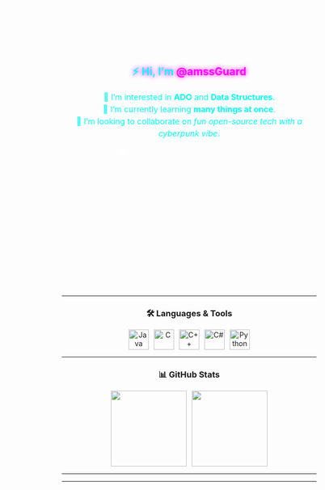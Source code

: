 

<!-- Background layer -->
<div align="center">
  <img src="https://i.giphy.com/media/v1.Y2lkPTc5MGI3NjExdXBlYTRycDBpbnF0NWR3NnJqNmdlbmtuNnI0MXExZDh4N3VmMWh6cSZlcD12MV9pbnRlcm5hbF9naWZfYnlfaWQmY3Q9Zw/ao9DUiTKH60XS/giphy.gif"
       alt="cyberpunk background"
       width="40%"
       height="auto"
       style="position:absolute; top:0; left:0; z-index:-1; opacity:0.25; object-fit:cover; mix-blend-mode:screen;">


<br><br>

<h2 align="center" style="color:#00ffff; text-shadow:0 0 10px #ff00ff;">
  ⚡ Hi, I’m <span style="color:#ff00ff;">@amssGuard</span>
</h2>

<p align="center" style="max-width:600px; margin:auto; font-size:16px; line-height:1.5; color:#00ffee;">
  👀 I’m interested in <strong>ADO</strong> and <strong>Data Structures</strong>.<br>
  🌱 I’m currently learning <strong>many things at once</strong>.<br>
  💞️ I’m looking to collaborate on <i>fun open-source tech with a cyberpunk vibe</i>.
</p>

<div align="center">
  <img src="https://i.giphy.com/media/v1.Y2lkPTc5MGI3NjExZjRmdGo1dDdvbjhtbjMycmNhdnJldWJieWxvaGxiZmFiamRpdG45OSZlcD12MV9pbnRlcm5hbF9naWZfYnlfaWQmY3Q9Zw/1iUITyHzg7AJiDcdvs/giphy.gif"
       alt="neon avatar animation"
       width="280"
       style="border-radius:20px; margin-top:15px; mix-blend-mode:screen;">
</div>

---

### 🛠️ Languages & Tools

<div align="center" style="display:flex; flex-wrap:wrap; justify-content:center; gap:10px;">
  <img src="https://cdn.jsdelivr.net/gh/devicons/devicon/icons/java/java-original.svg" height="40" alt="Java"/>
  <img src="https://cdn.jsdelivr.net/gh/devicons/devicon/icons/c/c-original.svg" height="40" alt="C"/>
  <img src="https://cdn.jsdelivr.net/gh/devicons/devicon/icons/cplusplus/cplusplus-original.svg" height="40" alt="C++"/>
  <img src="https://cdn.jsdelivr.net/gh/devicons/devicon/icons/csharp/csharp-original.svg" height="40" alt="C#"/>
  <img src="https://cdn.jsdelivr.net/gh/devicons/devicon/icons/python/python-original.svg" height="40" alt="Python"/>
</div>

---

### 📊 GitHub Stats

<div align="center" style="display:flex; flex-wrap:wrap; justify-content:center; gap:10px;">
  <img src="https://github-readme-stats.vercel.app/api?username=amssGuard&show_icons=true&theme=tokyonight&include_all_commits=true&count_private=true" height="150"/>
  <img src="https://github-readme-stats.vercel.app/api/top-langs/?username=amssGuard&layout=compact&langs_count=6&theme=tokyonight" height="150"/>
</div>

---



---


</div>
